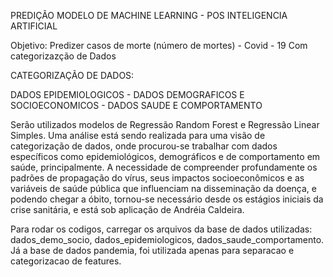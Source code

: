 
PREDIÇÃO MODELO DE MACHINE LEARNING - POS INTELIGENCIA ARTIFICIAL

Objetivo: Predizer casos de morte (número de mortes) - Covid - 19 Com categorizazção de Dados

CATEGORIZAÇÃO DE DADOS:

DADOS EPIDEMIOLOGICOS -  DADOS DEMOGRAFICOS E SOCIOECONOMICOS - DADOS SAUDE E COMPORTAMENTO

Serão utilizados modelos de Regressão  Random Forest e Regressão Linear Simples.
Uma análise está sendo realizada para uma visão de categorização de dados, onde procurou-se trabalhar com dados específicos como epidemiológicos, demográficos e de comportamento em saúde, principalmente.  A necessidade de compreender profundamente os padrões de propagação do vírus, seus impactos socioeconômicos e as variáveis de saúde pública que influenciam na disseminação da doença, e podendo chegar a óbito, tornou-se necessário desde os estágios iniciais da crise sanitária,  e está sob aplicação de Andréia Caldeira. 

Para rodar os codigos, carregar os arquivos da base de dados utilizadas: dados_demo_socio, dados_epidemiologicos, dados_saude_comportamento. 
Já a base de dados pandemia, foi utilizada apenas para separacao e categorizacao de features.
